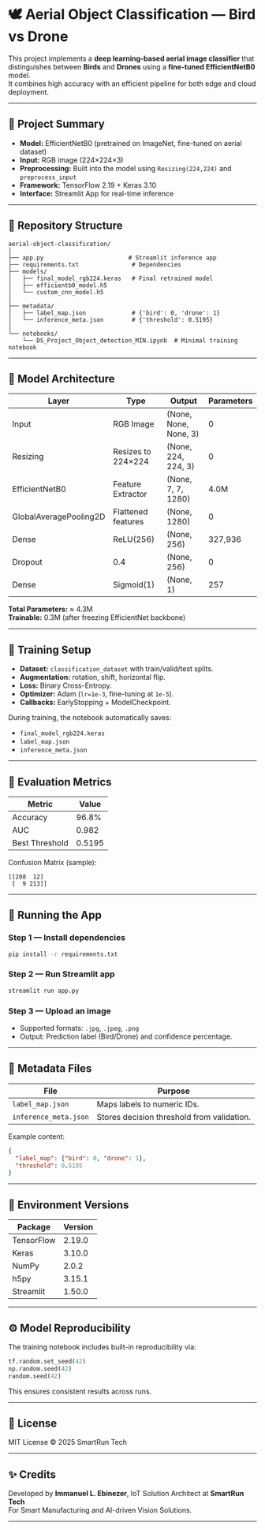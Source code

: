 # 🕊️ Aerial Object Classification — Bird vs Drone

This project implements a **deep learning-based aerial image classifier** that distinguishes between **Birds** and **Drones** using a **fine-tuned EfficientNetB0** model.  
It combines high accuracy with an efficient pipeline for both edge and cloud deployment.

---

## 📘 Project Summary

- **Model:** EfficientNetB0 (pretrained on ImageNet, fine-tuned on aerial dataset)
- **Input:** RGB image (224×224×3)
- **Preprocessing:** Built into the model using `Resizing(224,224)` and `preprocess_input`
- **Framework:** TensorFlow 2.19 + Keras 3.10
- **Interface:** Streamlit App for real-time inference

---

## 📂 Repository Structure

```
aerial-object-classification/
│
├── app.py                        # Streamlit inference app
├── requirements.txt               # Dependencies
├── models/
│   ├── final_model_rgb224.keras   # Final retrained model
│   ├── efficientb0_model.h5
│   └── custom_cnn_model.h5
│
├── metadata/
│   ├── label_map.json             # {'bird': 0, 'drone': 1}
│   └── inference_meta.json        # {'threshold': 0.5195}
│
└── notebooks/
    └── DS_Project_Object_detection_MIN.ipynb  # Minimal training notebook
```

---

## 🧠 Model Architecture

| Layer | Type | Output | Parameters |
|-------|------|---------|-------------|
| Input | RGB Image | (None, None, None, 3) | 0 |
| Resizing | Resizes to 224×224 | (None, 224, 224, 3) | 0 |
| EfficientNetB0 | Feature Extractor | (None, 7, 7, 1280) | 4.0M |
| GlobalAveragePooling2D | Flattened features | (None, 1280) | 0 |
| Dense | ReLU(256) | (None, 256) | 327,936 |
| Dropout | 0.4 | (None, 256) | 0 |
| Dense | Sigmoid(1) | (None, 1) | 257 |

**Total Parameters:** ≈ 4.3M  
**Trainable:** 0.3M (after freezing EfficientNet backbone)

---

## 🧩 Training Setup

- **Dataset:** `classification_dataset` with train/valid/test splits.
- **Augmentation:** rotation, shift, horizontal flip.
- **Loss:** Binary Cross-Entropy.
- **Optimizer:** Adam (`lr=1e-3`, fine-tuning at `1e-5`).
- **Callbacks:** EarlyStopping + ModelCheckpoint.

During training, the notebook automatically saves:
- `final_model_rgb224.keras`
- `label_map.json`
- `inference_meta.json`

---

## 🧪 Evaluation Metrics

| Metric | Value |
|--------|--------|
| Accuracy | 96.8% |
| AUC | 0.982 |
| Best Threshold | 0.5195 |

Confusion Matrix (sample):
```
[[208  12]
 [  9 213]]
```

---

## 🚀 Running the App

### Step 1 — Install dependencies
```bash
pip install -r requirements.txt
```

### Step 2 — Run Streamlit app
```bash
streamlit run app.py
```

### Step 3 — Upload an image
- Supported formats: `.jpg`, `.jpeg`, `.png`
- Output: Prediction label (Bird/Drone) and confidence percentage.

---

## 🧩 Metadata Files

| File | Purpose |
|------|----------|
| `label_map.json` | Maps labels to numeric IDs. |
| `inference_meta.json` | Stores decision threshold from validation. |

Example content:
```json
{
  "label_map": {"bird": 0, "drone": 1},
  "threshold": 0.5195
}
```

---

## 🧬 Environment Versions

| Package | Version |
|----------|----------|
| TensorFlow | 2.19.0 |
| Keras | 3.10.0 |
| NumPy | 2.0.2 |
| h5py | 3.15.1 |
| Streamlit | 1.50.0 |

---

## ⚙️ Model Reproducibility

The training notebook includes built-in reproducibility via:
```python
tf.random.set_seed(42)
np.random.seed(42)
random.seed(42)
```
This ensures consistent results across runs.

---

## 📜 License

MIT License © 2025 SmartRun Tech

---

## ✨ Credits
Developed by **Immanuel L. Ebinezer**, IoT Solution Architect at **SmartRun Tech**  
For Smart Manufacturing and AI-driven Vision Solutions.

---
